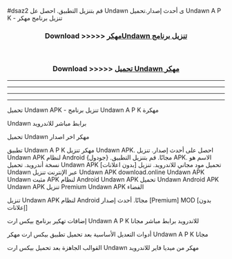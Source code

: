 #dsaz2 قم بتنزيل التطبيق. احصل عل Undawn  ى أحدث إصدار.تحميل Undawn  A P K - تنزيل برنامج مهكر



<div align="center">
<h3>Download >>>>> <a href="https://ar-sites.web.app/?ar= Undawn ">مهكرUndawn  تنزيل برنامج</a></h3><br>

<h3>Download >>>>> <a href="https://ar-sites.web.app/?ar= Undawn ">تحميل Undawn  مهكر</a></h3>
</div>


----------------------------------------------------------

----------------------------------------------------------

----------------------------------------------------------

----------------------------------------------------------


تحميل Undawn  APK - تنزيل برنامج Undawn  A P K مهكرة

Undawn  برابط مباشر للاندرويد

تحميل Undawn  مهكر اخر اصدار

تطبيق Undawn  A P K مهكر
تنزيل Undawn  APK. احصل على أحدث إصدار.
تنزيل Undawn  APK لنظام Android مجانًا.
قم بتنزيل التطبيق. {جودول} APK. الاسم هو نسخة أندرويد.
تحميل Undawn  APK [بدون اعلانات]
تحميل مود مجاني للاندرويد.
تنزيل Undawn  عبر الإنترنت
تنزيل Undawn  APK
download.online Undawn  APK
Undawn  مثبت APK لنظام Android
Undawn  APK
تحميل Undawn  Android APK
Undawn  APK تنزيل Premium
Undawn  APK الفضاء

تنزيل Undawn  APK لنظام Android مجانًا. أحدث إصدار [Premium] MOD [بدون إعلانات]

إضافات تهكير برنامج بيكس ارت Undawn  A P K للاندرويد برابط مباشر مجانا

أدوات التعديل الأساسية بعد تحميل تطبيق بيكس ارت مهكر Undawn  A P K مجانا

القوالب الجاهزة بعد تحميل بيكس ارت Undawn  مهكر من ميديا فاير للاندرويد



